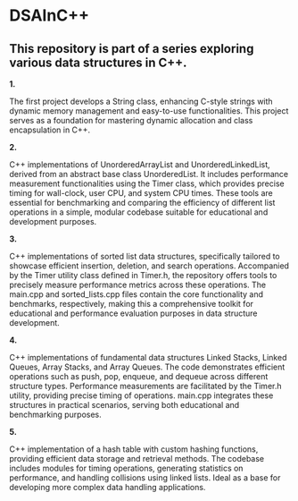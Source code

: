 # DSAInC++

<h2>  This repository is part of a series exploring various data structures in C++. </h2>

<b> 1. </b> <p> The first project develops a String class, enhancing C-style strings with dynamic memory management and easy-to-use functionalities. This project serves as a foundation for mastering dynamic allocation and class encapsulation in C++. </p>

<b> 2. </b> <p>C++ implementations of UnorderedArrayList and UnorderedLinkedList, derived from an abstract base class UnorderedList. It includes performance measurement functionalities using the Timer class, which provides precise timing for wall-clock, user CPU, and system CPU times. These tools are essential for benchmarking and comparing the efficiency of different list operations in a simple, modular codebase suitable for educational and development purposes.</p>

<b> 3. </b> <p> C++ implementations of sorted list data structures, specifically tailored to showcase efficient insertion, deletion, and search operations. Accompanied by the Timer utility class defined in Timer.h, the repository offers tools to precisely measure performance metrics across these operations. The main.cpp and sorted_lists.cpp files contain the core functionality and benchmarks, respectively, making this a comprehensive toolkit for educational and performance evaluation purposes in data structure development.</p>

<b> 4. </b> <p>C++ implementations of fundamental data structures Linked Stacks, Linked Queues, Array Stacks, and Array Queues. The code demonstrates efficient operations such as push, pop, enqueue, and dequeue across different structure types. Performance measurements are facilitated by the Timer.h utility, providing precise timing of operations. main.cpp integrates these structures in practical scenarios, serving both educational and benchmarking purposes.</p>

<b> 5. </b> <p>C++ implementation of a hash table with custom hashing functions, providing efficient data storage and retrieval methods. The codebase includes modules for timing operations, generating statistics on performance, and handling collisions using linked lists. Ideal as a base for developing more complex data handling applications.</p>

